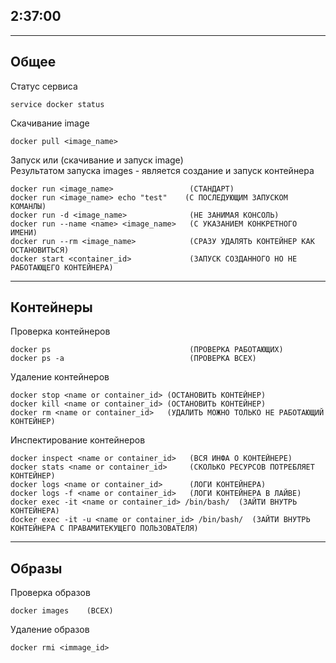 ## 2:37:00

---
## Общее

Статус сервиса
```shell
service docker status
```
Скачивание image
```shell
docker pull <image_name>
```
Запуск или (скачивание и запуск image) \
Результатом запуска images - является создание и запуск контейнера
```shell
docker run <image_name>                 (СТАНДАРТ)
docker run <image_name> echo "test"    (С ПОСЛЕДУЮЩИМ ЗАПУСКОМ КОМАНЛЫ)
docker run -d <image_name>              (НЕ ЗАНИМАЯ КОНСОЛЬ)
docker run --name <name> <image_name>   (С УКАЗАНИЕМ КОНКРЕТНОГО ИМЕНИ)
docker run --rm <image_name>            (СРАЗУ УДАЛЯТЬ КОНТЕЙНЕР КАК ОСТАНОВИТЬСЯ)
docker start <container_id>             (ЗАПУСК СОЗДАННОГО НО НЕ РАБОТАЮЩЕГО КОНТЕЙНЕРА)
```
---
## Контейнеры

Проверка контейнеров
```shell
docker ps                               (ПРОВЕРКА РАБОТАЮЩИХ)
docker ps -a                            (ПРОВЕРКА ВСЕХ)
```
Удаление контейнеров
```shell
docker stop <name or container_id> (ОСТАНОВИТЬ КОНТЕЙНЕР)
docker kill <name or container_id> (ОСТАНОВИТЬ КОНТЕЙНЕР)
docker rm <name or container_id>   (УДАЛИТЬ МОЖНО ТОЛЬКО НЕ РАБОТАЮЩИЙ КОНТЕЙНЕР)
```

Инспектирование контейнеров
```shell
docker inspect <name or container_id>   (ВСЯ ИНФА О КОНТЕЙНЕРЕ)
docker stats <name or container_id>     (СКОЛЬКО РЕСУРСОВ ПОТРЕБЛЯЕТ КОНТЕЙНЕР)
docker logs <name or container_id>      (ЛОГИ КОНТЕЙНЕРА)
docker logs -f <name or container_id>   (ЛОГИ КОНТЕЙНЕРА В ЛАЙВЕ)
docker exec -it <name or container_id> /bin/bash/  (ЗАЙТИ ВНУТРЬ КОНТЕЙНЕРА)
docker exec -it -u <name or container_id> /bin/bash/  (ЗАЙТИ ВНУТРЬ КОНТЕЙНЕРА С ПРАВАМИТЕКУЩЕГО ПОЛЬЗОВАТЕЛЯ)
```
----
## Образы

Проверка образов
```shell
docker images    (ВСЕХ) 
```
Удаление образов
```shell
docker rmi <immage_id>
```
